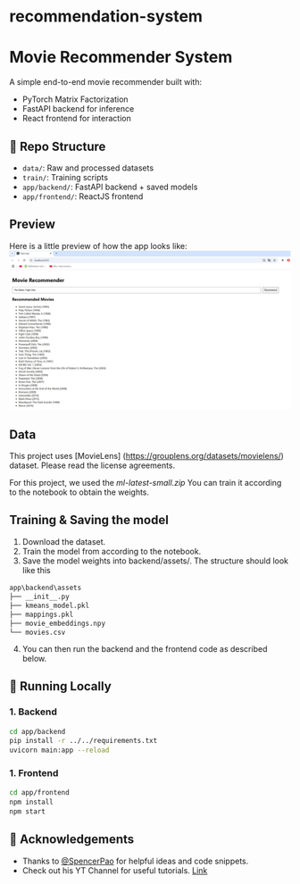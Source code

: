 # recommendation-system
# Movie Recommender System

A simple end-to-end movie recommender built with:

- PyTorch Matrix Factorization
- FastAPI backend for inference
- React frontend for interaction

## 📂 Repo Structure

- `data/`: Raw and processed datasets
- `train/`: Training scripts
- `app/backend/`: FastAPI backend + saved models
- `app/frontend/`: ReactJS frontend
## Preview
Here is a little preview of how the app looks like:
![Frontend Demo](./figure/frontend_demo.jpg)
## Data
This project uses [MovieLens] (https://grouplens.org/datasets/movielens/) dataset. Please read the license agreements.

For this project, we used the *ml-latest-small.zip*
You can train it according to the notebook to obtain the weights.

## Training & Saving the model

1. Download the dataset.
2. Train the model from according to the notebook.
3. Save the model weights into backend/assets/. The structure should look like this
```
app\backend\assets
├── __init__.py
├── kmeans_model.pkl    
├── mappings.pkl        
├── movie_embeddings.npy
└── movies.csv
```
4. You can then run the backend and the frontend code as described below.


## 🚀 Running Locally

### 1. Backend

```bash
cd app/backend
pip install -r ../../requirements.txt
uvicorn main:app --reload
```

### 1. Frontend

```bash
cd app/frontend
npm install
npm start
```

## 🙌 Acknowledgements

- Thanks to [@SpencerPao](https://github.com/SpencerPao/) for helpful ideas and code snippets.
- Check out his YT Channel for useful tutorials. [Link](https://www.youtube.com/@SpencerPaoHere)